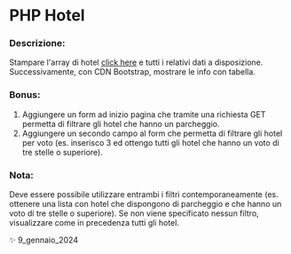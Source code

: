 # PHP Hotel

### Descrizione:

Stampare l'array di hotel [click here](https://www.codepile.net/pile/OEWY7Q1G) e tutti i relativi dati a disposizione.
Successivamente, con CDN Bootstrap, mostrare le info con tabella.

### Bonus:
1. Aggiungere un form ad inizio pagina che tramite una richiesta GET permetta di filtrare gli hotel che hanno un parcheggio.
2. Aggiungere un secondo campo al form che permetta di filtrare gli hotel per voto (es. inserisco 3 ed ottengo tutti gli hotel che hanno un voto di tre stelle o superiore).

### Nota: 
Deve essere possibile utilizzare entrambi i filtri contemporaneamente (es. ottenere una lista con hotel che dispongono di parcheggio e che hanno un voto di tre stelle o superiore). Se non viene specificato nessun filtro, visualizzare come in precedenza tutti gli hotel.

✨ 9_gennaio_2024